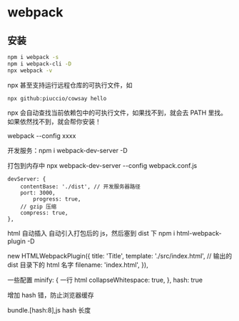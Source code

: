 # webpack

## 安装

```sh
npm i webpack -s
npm i webpack-cli -D
npx webpack -v
```

npx 甚至支持运行远程仓库的可执行文件，如

```
npx github:piuccio/cowsay hello
```

npx 会自动查找当前依赖包中的可执行文件，如果找不到，就会去 PATH 里找。如果依然找不到，就会帮你安装！

webpack --config xxxx

开发服务：npm i webpack-dev-server -D

打包到内存中
npx webpack-dev-server --config webpack.conf.js

    devServer: {
    	contentBase: './dist', // 开发服务器路径
    	port: 3000,
        	progress: true,
    	// gzip 压缩
    	compress: true,
    },

html 自动插入
自动引入打包后的 js，然后塞到 dist 下
npm i html-webpack-plugin -D

new HTMLWebpackPlugin({
title: 'Title',
template: './src/index.html',
// 输出的 dist 目录下的 html 名字
filename: 'index.html',
}),

一些配置
minify: {
一行 html
collapseWhitespace: true,
},
hash: true

增加 hash 错，防止浏览器缓存

bundle.[hash:8],js
hash 长度
